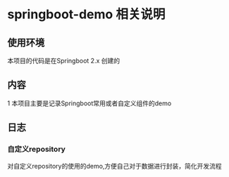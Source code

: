 # springboot-demo 相关说明

## 使用环境

本项目的代码是在Springboot 2.x 创建的

## 内容

1 本项目主要是记录Springboot常用或者自定义组件的demo

## 日志
  ### 自定义repository
对自定义repository的使用的demo,方便自己对于数据进行封装，简化开发流程

